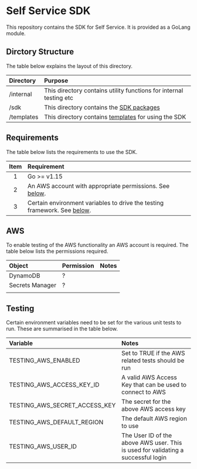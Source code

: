 # Self Service SDK

This repository contains the SDK for Self Service. It is provided as a GoLang module.


## Dirctory Structure

The table below explains the layout of this directory.

| Directory | Purpose |
| :--- | :--- |
| /internal | This directory contains utility functions for internal testing etc |
| /sdk | This directory contains the [SDK packages](sdk/README.md) |
| /templates | This directory contains [templates](templates.README.md) for using the SDK |


## Requirements

The table below lists the requirements to use the SDK.

| Item | Requirement |
| :---: | :--- |
| 1 | Go >= v1.15 |
| 2 | An AWS account with appropriate permissions. See [below](#aws). |
| 3 | Certain environment variables to drive the testing framework. See [below](#testing). |


## AWS

To enable testing of the AWS functionality an AWS account is required. The table below lists the permissions required.

| Object | Permission | Notes |
| :--- | :--- | :--- |
| DynamoDB | ? | |
| Secrets Manager | ? | |
| | | |


## Testing

Certain environment variables need to be set for the various unit tests to run. These are summarised in the table below.

| Variable | Notes |
| :--- | :--- |
| TESTING_AWS_ENABLED | Set to TRUE if the AWS related tests should be run |
| TESTING_AWS_ACCESS_KEY_ID | A valid AWS Access Key that can be used to connect to AWS |
| TESTING_AWS_SECRET_ACCESS_KEY | The secret for the above AWS access key |
| TESTING_AWS_DEFAULT_REGION | The default AWS region to use |
| TESTING_AWS_USER_ID | The User ID of the above AWS user. This is used for validating a successful login |
